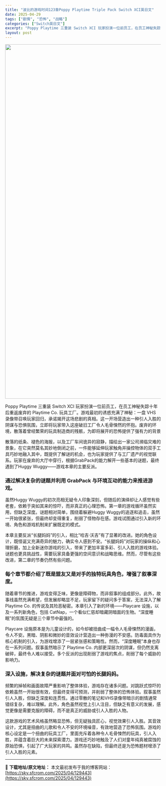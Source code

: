 ```yaml
---
title: "波比的游戏时间123章Poppy Playtime Triple Pack Switch XCI英日文"
date: 2025-04-29
tags: ["剧情", "恐怖", "战略"]
categories: ["Switch英日文"]
excerpt: "Poppy Playtime 三重装 Switch XCI 玩家扮演一位前员工，在员工神秘失踪十年后重返废弃的 Playtime Co. 玩具工厂。游戏最初的诱惑充满了神秘：一盘 VHS 录像带召唤玩家回归，承诺揭开这场悲剧的真相。这一开场营造出一种引人入胜的阴谋与恐惧氛围，立即将玩家带入这座破旧工&hellip;"
layout: post
---
```


<img class="aligncenter size-full wp-image-129444" src="https://sky.sfcrom.com/wp-content/uploads/2025/04/2025042914215346.webp" alt="" width="700" height="1142" />

<span>Poppy Playtime 三重装 Switch XCI 玩家扮演一位前员工，在员工神秘失踪十年后重返废弃的 Playtime Co. 玩具工厂。游戏最初的诱惑充满了神秘：一盘 VHS 录像带召唤玩家回归，承诺揭开这场悲剧的真相。这一开场营造出一种引人入胜的阴谋与恐惧氛围，立即将玩家带入这座破旧工厂令人毛骨悚然的怀抱。废弃的环境，散落着曾经繁荣的玩具制造商的残骸，为即将展开的恐怖提供了强有力的背景</span>

<span>散落的纸条、褪色的海报，以及工厂车间诡异的寂静，描绘出一家公司濒临灾难的景象，在它突然莫名其妙地倒闭之前，一件能够延伸玩家触角并操控物体的双手工具巧妙地融入其中，既提供了解谜的机会，也为玩家提供了与工厂遗产的视觉联系。玩家在废弃的大厅中穿行，根据GrabPack的能力解开一些基本的谜题，最终遇到了Huggy Wuggy——游戏本章的主要反派。</span>
<h3><span>通过解决复杂的谜题并利用 GrabPack 与环境互动的能力来推进游戏。​</span></h3>
<span>虽然Huggy Wuggy的初次亮相无疑令人印象深刻，但随后的演绎却让人感觉有些老套，依赖于突如其来的惊吓，而非真正的心理恐怖。第一章的游戏循环虽然实用，但缺乏深度。谜题相对简单，围绕着躲避Huggy Wuggy的追逐和追击，虽然一开始很紧张，但最终却变得重复，削弱了怪物存在感。游戏试图通过引入新的环境、角色和游戏机制来扩展既定的模式。</span>

<span>本章主要反派“长腿妈妈”的引入，相比“哈吉·沃吉”有了显著的改进。她的角色设计，既怪诞又充满奇异的魅力，确实令人感到不安。“长腿妈妈”对玩家的操纵和心理折磨，加上全新迷你游戏的引入，带来了更加丰富多彩、引人入胜的游戏体验。谜题也更具挑战性，需要玩家具备更强的空间意识和战略思维。然而，尽管有这些改进，第二章的节奏仍然有些问题。</span>
<h3><span>每个章节都介绍了既是盟友又是对手的独特玩具角色，增强了叙事深度。</span></h3>
<span>随着章节的推进，游戏变得乏味，更像是障碍物，而非叙事的组成部分。此外，故事线虽然充满希望，但发展却略显不足，玩家留下的疑问多于答案，无法深入了解 Playtime Co. 的传说及其险恶秘密。本章引入了新的环境——Playcare 设施，以及一系列新角色，包括 CatNap，一个看似仁慈却暗藏阴暗面的生物。“深度睡眠”的氛围无疑是三个章节中最强的。</span>

<span>Playcare 设施原本是为儿童设计的，如今却被扭曲成一幅令人毛骨悚然的漫画，令人不安。黑暗、阴影和微妙的音效设计营造出一种弥漫的不安感。防毒面具作为核心机制的引入，为游戏增添了一层紧张感和策略性。然而，“深度睡眠”本身也存在一系列问题。叙事虽然暗示了 Playtime Co. 内部更深层次的阴谋，但仍然支离破碎，最终令人难以接受。多个反派的出现削弱了游戏的焦点，削弱了每个威胁的影响力。</span>
<h3><span>深入设施，解决复杂的谜题并面对可怕的长腿妈妈。</span></h3>
<span>频繁的掉帧和画面故障严重影响了整体体验，游戏存在诸多问题。对跳跃式惊吓的依赖虽然一开始很有效，但最终变得可预测，并削弱了整体的恐怖体验。叙事虽然引人入胜，但缺乏深度和连贯性。通过零散的笔记和VHS录像带暗示的剧情通常错综复杂，难以理解。此外，角色虽然视觉上引人注目，但缺乏有意义的发展，感觉更像是需要克服的障碍，而不是真正的威胁或引人入胜的人物。</span>

<span>这款游戏的艺术风格虽然略显恐怖，但无疑独具匠心，视觉效果引人入胜。其音效设计，尤其是扭曲的儿歌和令人不安的环境噪音，有效地营造了恐怖氛围。游戏的核心设定是一个扭曲的玩具工厂，里面充斥着各种令人毛骨悚然的玩具，引人入胜，并蕴含着巨大的未来探索潜力。游戏还巧妙地触及了人们对童年纯真被腐蚀的原始恐惧，引起了广大玩家的共鸣。虽然存在缺陷，但最终还是为恐怖题材增添了引人入胜的元素。</span>

---
📖 **下载地址/原文地址：** 本文最初发布于我的博客网站：[https://sky.sfcrom.com/2025/04/129443](https://sky.sfcrom.com/2025/04/129443)
